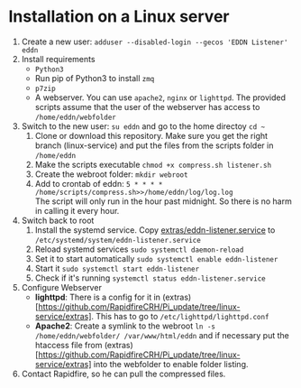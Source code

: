 # Installation on a Linux server

1. Create a new user: ``adduser --disabled-login --gecos 'EDDN Listener' eddn``
2. Install requirements
    * ``Python3``
    * Run pip of Python3 to install ``zmq``
    * ``p7zip``
    * A webserver. You can use ``apache2``, ``nginx`` or ``lighttpd``. The provided scripts assume that the user of the webserver has access to ``/home/eddn/webfolder``
3. Switch to the new user: ``su eddn`` and go to the home directoy ``cd ~``
    1. Clone or download this repository. Make sure you get the right branch (linux-service) and put the files from the scripts folder in ``/home/eddn``
    2. Make the scripts executable ``chmod +x compress.sh listener.sh``
    3. Create the webroot folder: ``mkdir webroot``
    4. Add to crontab of eddn: ``5 * * * * /home/scripts/compress.sh>>/home/eddn/log/log.log``\
    The script will only run in the hour past midnight. So there is no harm in calling it every hour.
4. Switch back to root
    1. Install the systemd service. Copy [extras/eddn-listener.service](https://github.com/RapidfireCRH/Pi_update/blob/linux-service/extras/eddn-listener.service) to ``/etc/systemd/system/eddn-listener.service``
    2. Reload systemd services ``sudo systemctl daemon-reload``
    3. Set it to start automatically ``sudo systemctl enable eddn-listener``
    4. Start it ``sudo systemctl start eddn-listener``
    5. Check if it's running ``systemctl status eddn-listener.service``
5. Configure Webserver
    * **lighttpd**: There is a config for it in (extras)[https://github.com/RapidfireCRH/Pi_update/tree/linux-service/extras]. This has to go to ``/etc/lighttpd/lighttpd.conf``
    * **Apache2**: Create a symlink to the webroot ``ln -s /home/eddn/webfolder/ /var/www/html/eddn`` and if necessary put the htaccess file from (extras)[https://github.com/RapidfireCRH/Pi_update/tree/linux-service/extras] into the webfolder to enable folder listing.
6. Contact Rapidfire, so he can pull the compressed files.
